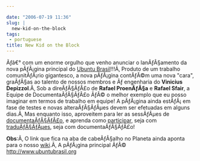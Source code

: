 ```yaml
---

date: "2006-07-19 11:36"
slug: |
  new-kid-on-the-block
tags:
 - portuguese
title: New Kid on the Block
---
```


Ãƒâ€° com um enorme orgulho que venho anunciar o lanÃƒÂ§amento da nova
pÃƒÂ¡gina principal do [Ubuntu Brasil](http://ubuntubrasil.org/)!!!Ã‚
Produto de um trabalho comunitÃƒÂ¡rio gigantesco, a nova pÃƒÂ¡gina
contÃƒÂ©m uma nova "cara", graÃƒÂ§as ao talento de nossos membros e Ãƒ
engenharia do **Vinicius Depizzol**.Ã‚ Sob a direÃƒÂ§ÃƒÂ£o de **Rafael
ProenÃƒÂ§a** e **Rafael Sfair**, a Equipe de DocumentaÃƒÂ§ÃƒÂ£o ÃƒÂ© o
melhor exemplo que eu posso imaginar em termos de trabalho em equipe! A
pÃƒÂ¡gina ainda estÃƒÂ¡ em fase de testes e novas alteraÃƒÂ§ÃƒÂµes devem
ser efetuadas em alguns dias.Ã‚ Mas enquanto isso, aproveitem para ler
as sessÃƒÂµes de
[documentaÃƒÂ§ÃƒÂ£o](http://wiki.ubuntubrasil.org/Documentacao), e
aprenda como
[participar](http://wiki.ubuntubrasil.org/TimeDeDocumentacao/ComoParticipar),
seja com [traduÃƒÂ§ÃƒÂµes](http://wiki.ubuntubrasil.org/l10n), seja com
documentaÃƒÂ§ÃƒÂ£o!

**Obs**:Ã‚ O link que fica na aba de cabeÃƒÂ§alho no Planeta ainda
aponta para o nosso [wiki](http://wiki.ubuntubrasil.org).Ã‚ A pÃƒÂ¡gina
principal ÃƒÂ© <http://www.ubuntubrasil.org>
